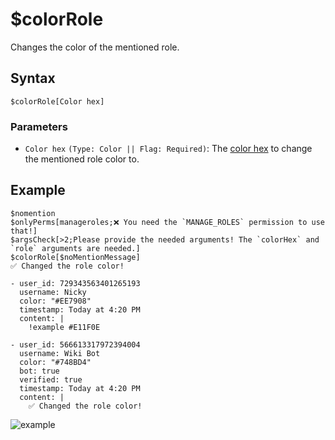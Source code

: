 # $colorRole
Changes the color of the mentioned role.

## Syntax
```
$colorRole[Color hex]
```

### Parameters
- `Color hex` `(Type: Color || Flag: Required)`: The [color hex](https://htmlcolorcodes.com/color-picker) to change the mentioned role color to.

## Example
```
$nomention
$onlyPerms[manageroles;❌ You need the `MANAGE_ROLES` permission to use that!]
$argsCheck[>2;Please provide the needed arguments! The `colorHex` and `role` arguments are needed.]
$colorRole[$noMentionMessage]
✅ Changed the role color!
```
``` discord yaml
- user_id: 729343563401265193
  username: Nicky
  color: "#EE7908"
  timestamp: Today at 4:20 PM
  content: |
    !example #E11F0E

- user_id: 566613317972394004
  username: Wiki Bot
  color: "#748BD4"
  bot: true
  verified: true
  timestamp: Today at 4:20 PM
  content: |
    ✅ Changed the role color!
```
![example](https://user-images.githubusercontent.com/111157596/257056832-3040aa89-91ea-428e-b362-3ed075cf620e.png)
